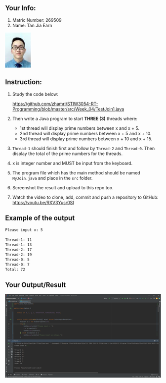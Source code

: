 ## Your Info:
1. Matric Number: 269509
2. Name: Tan Jia Earn

![photo1](https://github.com/jiaearn/STIW3054-RealTimeProgramming-Tutorial4/blob/master/images/earn.JPG)

## Instruction:

1. Study the code below:

   https://github.com/zhamri/STIW3054-RT-Programming/blob/master/src/Week_04/TestJoin1.java

2. Then write a Java program to start __THREE (3)__ threads where:
    * 1st thread will display prime numbers between x and x + 5.
    * 2nd thread will display prime numbers between x + 5 and x + 10.
    * 3rd thread will display prime numbers between x + 10 and x + 15.
   
3. `Thread-1` should finish first and follow by `Thread-2` and `Thread-0`. Then display the total of the prime numbers for the threads. 

4. x is integer number and MUST be input from the keyboard.

5. The program file which has the main method should be named `MyJoin.java` and place in the `src` folder.

6. Screenshot the result and upload to this repo too.

7. Watch the video to clone, add, commit and push a repository to GitHub: https://youtu.be/RXV3Yusr0SI

## Example of the output
```
Please input x: 5

Thread-1: 11
Thread-1: 13
Thread-2: 17
Thread-2: 19
Thread-0: 5
Thread-0: 7
Total: 72
```

## Your Output/Result

![output photo](./images/output.png) 